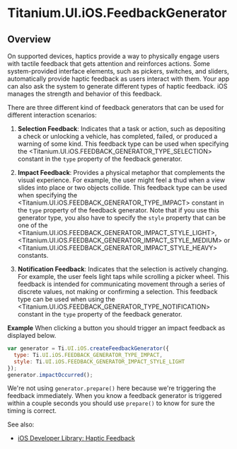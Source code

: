 # Titanium.UI.iOS.FeedbackGenerator

<TypeHeader/>

## Overview

On supported devices, haptics provide a way to physically engage users with tactile feedback that gets attention and
reinforces actions. Some system-provided interface elements, such as pickers, switches, and sliders, automatically provide
haptic feedback as users interact with them. Your app can also ask the system to generate different types of haptic feedback.
iOS manages the strength and behavior of this feedback.

There are three different kind of feedback generators that can be used for different interaction scenarios:
 
  1. **Selection Feedback**: Indicates that a task or action, such as depositing a check or unlocking a vehicle, has completed,
     failed, or produced a warning of some kind. This feedback type can be used when specifying the
     <Titanium.UI.iOS.FEEDBACK_GENERATOR_TYPE_SELECTION> constant in the `type` property of the feedback generator.

  2. **Impact Feedback**: Provides a physical metaphor that complements the visual experience. For example, the user might feel
     a thud when a view slides into place or two objects collide. This feedback type can be used when specifying the
     <Titanium.UI.iOS.FEEDBACK_GENERATOR_TYPE_IMPACT> constant in the `type` property of the feedback generator. Note that if you use
     this generator type, you also have to specify the `style` property that can be one of the
     <Titanium.UI.iOS.FEEDBACK_GENERATOR_IMPACT_STYLE_LIGHT>, <Titanium.UI.iOS.FEEDBACK_GENERATOR_IMPACT_STYLE_MEDIUM> or
     <Titanium.UI.iOS.FEEDBACK_GENERATOR_IMPACT_STYLE_HEAVY> constants.

  3. **Notification Feedback**: Indicates that the selection is actively changing. For example, the user feels light taps while
     scrolling a picker wheel. This feedback is intended for communicating movement through a series of discrete values, not
     making or confirming a selection. This feedback type can be used when using the <Titanium.UI.iOS.FEEDBACK_GENERATOR_TYPE_NOTIFICATION>
     constant in the `type` property of the feedback generator.
     
**Example**
When clicking a button you should trigger an impact feedback as displayed below.

``` js
var generator = Ti.UI.iOS.createFeedbackGenerator({
  type: Ti.UI.iOS.FEEDBACK_GENERATOR_TYPE_IMPACT,
  style: Ti.UI.iOS.FEEDBACK_GENERATOR_IMPACT_STYLE_LIGHT
});
generator.impactOccurred();     
```
  
We're not using `generator.prepare()` here because we're triggering the feedback immediately. When you know a feedback generator is triggered within a couple seconds you should use `prepare()` to know for sure the timing is correct.

See also:

  * [iOS Developer Library: Haptic Feedback](https://developer.apple.com/ios/human-interface-guidelines/interaction/feedback/)

<ApiDocs/>
